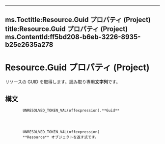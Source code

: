 

---
ms.Toctitle:Resource.Guid プロパティ (Project)
title:Resource.Guid プロパティ (Project)
ms.ContentId:ff5bd208-b6eb-3226-8935-b25e2635a278
---
# Resource.Guid プロパティ (Project)




リソースの GUID を取得します。読み取り専用**文字列**です。

## 構文

            UNRESOLVED_TOKEN_VAL(offexpression).**Guid**




            UNRESOLVED_TOKEN_VAL(offexpression)
            **Resource** オブジェクトを返す式です。




